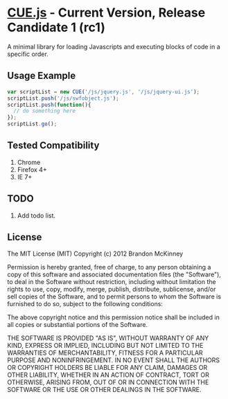 [CUE.js](https://github.com/pagefold/CUE.js) - Current Version, Release Candidate 1 (rc1)
===========================================
A minimal library for loading Javascripts and executing blocks of code in a specific order.


Usage Example
-------------
```javascript
var scriptList = new CUE('/js/jquery.js', '/js/jquery-ui.js');
scriptList.push('/js/swfobject.js');
scriptList.push(function(){
  // do something here
});
scriptList.go();
```

Tested Compatibility
--------------------
1. Chrome
2. Firefox 4+
3. IE 7+


TODO
----
1. Add todo list.


License
-------
The MIT License (MIT)
Copyright (c) 2012 Brandon McKinney

Permission is hereby granted, free of charge, to any person obtaining a copy of this software and associated documentation files (the "Software"), to deal in the Software without restriction, including without limitation the rights to use, copy, modify, merge, publish, distribute, sublicense, and/or sell copies of the Software, and to permit persons to whom the Software is furnished to do so, subject to the following conditions:

The above copyright notice and this permission notice shall be included in all copies or substantial portions of the Software.

THE SOFTWARE IS PROVIDED "AS IS", WITHOUT WARRANTY OF ANY KIND, EXPRESS OR IMPLIED, INCLUDING BUT NOT LIMITED TO THE WARRANTIES OF MERCHANTABILITY, FITNESS FOR A PARTICULAR PURPOSE AND NONINFRINGEMENT. IN NO EVENT SHALL THE AUTHORS OR COPYRIGHT HOLDERS BE LIABLE FOR ANY CLAIM, DAMAGES OR OTHER LIABILITY, WHETHER IN AN ACTION OF CONTRACT, TORT OR OTHERWISE, ARISING FROM, OUT OF OR IN CONNECTION WITH THE SOFTWARE OR THE USE OR OTHER DEALINGS IN THE SOFTWARE.
